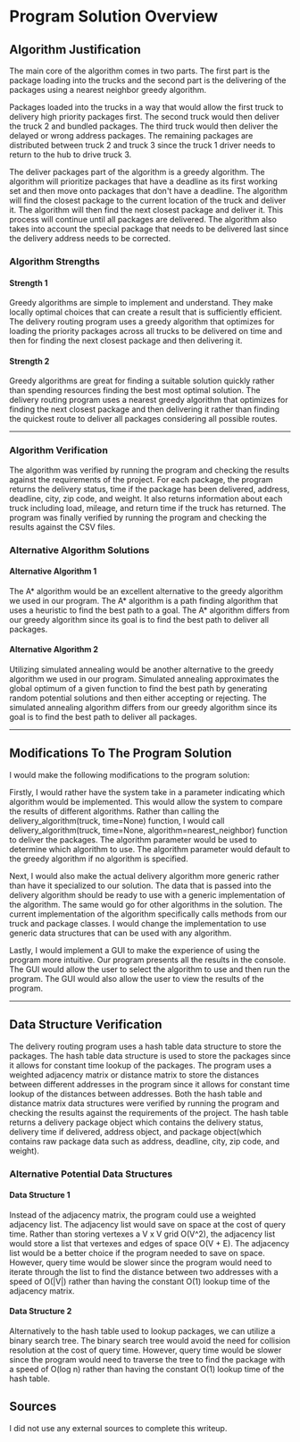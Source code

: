 # Program Solution Overview

## Algorithm Justification

The main core of the algorithm comes in two parts. The first part is the package loading into the trucks and the second part is the delivering of the packages using a nearest neighbor greedy algorithm.

Packages loaded into the trucks in a way that would allow the first truck to delivery high priority packages first. The second truck would then deliver the truck 2 and bundled packages. The third truck would then deliver the delayed or wrong address packages. The remaining packages are distributed between truck 2 and truck 3 since the truck 1 driver needs to return to the hub to drive truck 3.

The deliver packages part of the algorithm is a greedy algorithm. The algorithm will prioritize packages that have a deadline as its first working set and then move onto packages that don't have a deadline. The algorithm will find the closest package to the current location of the truck and deliver it. The algorithm will then find the next closest package and deliver it. This process will continue until all packages are delivered. The algorithm also takes into account the special package that needs to be delivered last since the delivery address needs to be corrected.

### Algorithm Strengths

#### Strength 1

Greedy algorithms are simple to implement and understand. They make locally optimal choices that can create a result that is sufficiently efficient. The delivery routing program uses a greedy algorithm that optimizes for loading the priority packages across all trucks to be delivered on time and then for finding the next closest package and then delivering it.

#### Strength 2

Greedy algorithms are great for finding a suitable solution quickly rather than spending resources finding the best most optimal solution. The delivery routing program uses a nearest greedy algorithm that optimizes for finding the next closest package and then delivering it rather than finding the quickest route to deliver all packages considering all possible routes.

---

### Algorithm Verification

The algorithm was verified by running the program and checking the results against the requirements of the project. For each package, the program returns the delivery status, time if the package has been delivered, address, deadline, city, zip code, and weight. It also returns information about each truck including load, mileage, and return time if the truck has returned. The program was finally verified by running the program and checking the results against the CSV files.

### Alternative Algorithm Solutions

#### Alternative Algorithm 1

The A\* algorithm would be an excellent alternative to the greedy algorithm we used in our program. The A\* algorithm is a path finding algorithm that uses a heuristic to find the best path to a goal. The A\* algorithm differs from our greedy algorithm since its goal is to find the best path to deliver all packages.

#### Alternative Algorithm 2

Utilizing simulated annealing would be another alternative to the greedy algorithm we used in our program. Simulated annealing approximates the global optimum of a given function to find the best path by generating random potential solutions and then either accepting or rejecting. The simulated annealing algorithm differs from our greedy algorithm since its goal is to find the best path to deliver all packages.

---

## Modifications To The Program Solution

I would make the following modifications to the program solution:

Firstly, I would rather have the system take in a parameter indicating which algorithm would be implemented. This would allow the system to compare the results of different algorithms. Rather than calling the delivery_algorithm(truck, time=None) function, I would call delivery_algorithm(truck, time=None, algorithm=nearest_neighbor) function to deliver the packages. The algorithm parameter would be used to determine which algorithm to use. The algorithm parameter would default to the greedy algorithm if no algorithm is specified.

Next, I would also make the actual delivery algorithm more generic rather than have it specialized to our solution. The data that is passed into the delivery algorithm should be ready to use with a generic implementation of the algorithm. The same would go for other algorithms in the solution. The current implementation of the algorithm specifically calls methods from our truck and package classes. I would change the implementation to use generic data structures that can be used with any algorithm.

Lastly, I would implement a GUI to make the experience of using the program more intuitive. Our program presents all the results in the console. The GUI would allow the user to select the algorithm to use and then run the program. The GUI would also allow the user to view the results of the program.

---

## Data Structure Verification

The delivery routing program uses a hash table data structure to store the packages. The hash table data structure is used to store the packages since it allows for constant time lookup of the packages. The program uses a weighted adjacency matrix or distance matrix to store the distances between different addresses in the program since it allows for constant time lookup of the distances between addresses. Both the hash table and distance matrix data structures were verified by running the program and checking the results against the requirements of the project. The hash table returns a delivery package object which contains the delivery status, delivery time if delivered, address object, and package object(which contains raw package data such as address, deadline, city, zip code, and weight).

### Alternative Potential Data Structures

#### Data Structure 1

Instead of the adjacency matrix, the program could use a weighted adjacency list. The adjacency list would save on space at the cost of query time. Rather than storing vertexes a V x V grid O(V^2), the adjacency list would store a list that vertexes and edges of space O(V + E). The adjacency list would be a better choice if the program needed to save on space. However, query time would be slower since the program would need to iterate through the list to find the distance between two addresses with a speed of O(|V|) rather than having the constant O(1) lookup time of the adjacency matrix.

#### Data Structure 2

Alternatively to the hash table used to lookup packages, we can utilize a binary search tree. The binary search tree would avoid the need for collision resolution at the cost of query time. However, query time would be slower since the program would need to traverse the tree to find the package with a speed of O(log n) rather than having the constant O(1) lookup time of the hash table.

## Sources

I did not use any external sources to complete this writeup.

